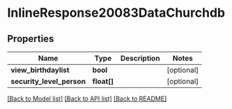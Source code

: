 # InlineResponse20083DataChurchdb

## Properties
Name | Type | Description | Notes
------------ | ------------- | ------------- | -------------
**view_birthdaylist** | **bool** |  | [optional] 
**security_level_person** | **float[]** |  | [optional] 

[[Back to Model list]](../../README.md#documentation-for-models) [[Back to API list]](../../README.md#documentation-for-api-endpoints) [[Back to README]](../../README.md)

